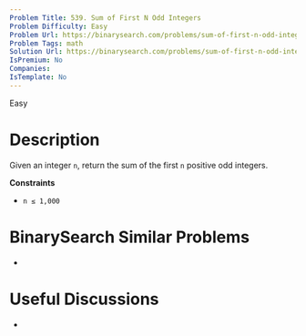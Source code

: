 ```yaml
---
Problem Title: 539. Sum of First N Odd Integers
Problem Difficulty: Easy
Problem Url: https://binarysearch.com/problems/sum-of-first-n-odd-integers/
Problem Tags: math
Solution Url: https://binarysearch.com/problems/sum-of-first-n-odd-integers/solutions/
IsPremium: No
Companies: 
IsTemplate: No
---
```


<span style="color: ;">Easy</span>

# Description

Given an integer `n`, return the sum of the first `n` positive odd integers.

**Constraints**
- `n ≤ 1,000` 

# BinarySearch Similar Problems

- []()

# Useful Discussions

- []()
